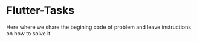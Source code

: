 # Flutter-Tasks
Here where we share the begining code of problem and leave instructions on how to solve it.

